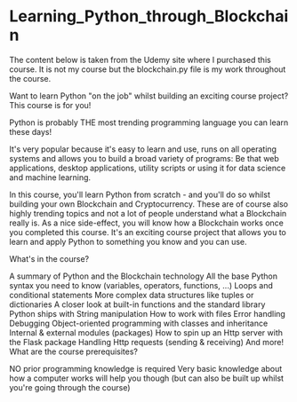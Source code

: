 # Learning_Python_through_Blockchain

The content below is taken from the Udemy site where I purchased this course.
It is not my course but the blockchain.py file is my work throughout the course.


Want to learn Python "on the job" whilst building an exciting course project? This course is for you!

Python is probably THE most trending programming language you can learn these days!

It's very popular because it's easy to learn and use, runs on all operating systems and allows you to build a broad variety of programs: Be that web applications, desktop applications, utility scripts or using it for data science and machine learning.

In this course, you'll learn Python from scratch - and you'll do so whilst building your own Blockchain and Cryptocurrency. These are of course also highly trending topics and not a lot of people understand what a Blockchain really is. As a nice side-effect, you will know how a Blockchain works once you completed this course. It's an exciting course project that allows you to learn and apply Python to something you know and you can use.

What's in the course?

A summary of Python and the Blockchain technology
All the base Python syntax you need to know (variables, operators, functions, ...)
Loops and conditional statements
More complex data structures like tuples or dictionaries
A closer look at built-in functions and the standard library Python ships with
String manipulation
How to work with files
Error handling
Debugging
Object-oriented programming with classes and inheritance
Internal & external modules (packages)
How to spin up an Http server with the Flask package
Handling Http requests (sending & receiving)
And more!
What are the course prerequisites?

NO prior programming knowledge is required
Very basic knowledge about how a computer works will help you though (but can also be built up whilst you're going through the course)

